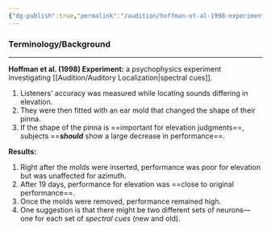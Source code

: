 ```yaml
---
{"dg-publish":true,"permalink":"/audition/hoffman-et-al-1998-experiment/","tags":["cognitivescience","audition","experiment"]}
---
```


### **Terminology/Background**
---
**Hoffman et al. (1998) Experiment:** a psychophysics experiment investigating [[Audition/Auditory Localization\|spectral cues]].
1. Listeners’ accuracy was measured while locating sounds differing in elevation.  
2. They were then fitted with an ear mold that changed the shape of their pinna.  
3. If the shape of the pinna is ==important for elevation judgments==, subjects ==***should*** show a large decrease in performance==.

**Results:**
1. Right after the molds were inserted, performance was poor for elevation but was unaffected for azimuth. 
2. After 19 days, performance for elevation was ==close to original performance==.  
3. Once the molds were removed, performance remained high. 
4. One suggestion is that there might be two different sets of neurons—one for each set of *spectral cues* (new and old).